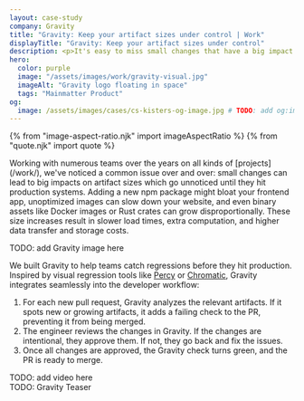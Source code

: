 ```yaml
---
layout: case-study
company: Gravity
title: "Gravity: Keep your artifact sizes under control | Work"
displayTitle: "Gravity: Keep your artifact sizes under control"
description: <p>It's easy to miss small changes that have a big impact on a project's artifact sizes.</p><p>Added npm packages end up exploding bundle sizes, oversized and uncompressed images make it to websites, etc. We built Gravity to help teams catch such regressions early.</p>
hero:
  color: purple
  image: "/assets/images/work/gravity-visual.jpg"
  imageAlt: "Gravity logo floating in space"
  tags: "Mainmatter Product"
og:
  image: /assets/images/cases/cs-kisters-og-image.jpg # TODO: add og:image
---
```


{% from "image-aspect-ratio.njk" import imageAspectRatio %} {% from "quote.njk" import quote %}

<div class="case-study__section">
  <div class="case-study__text">
    <p>Working with numerous teams over the years on all kinds of [projects](/work/), we've noticed a common issue over and over: small changes can lead to big impacts on artifact sizes which go unnoticed until they hit production systems. Adding a new npm package might bloat your frontend app, unoptimized images can slow down your website, and even binary assets like Docker images or Rust crates can grow disproportionally. These size increases result in slower load times, extra computation, and higher data transfer and storage costs.</p>
  </div>
</div>

<div class="case-study__section">
  <div class="case-study__text">
    TODO: add Gravity image here
  </div>
</div>

<div class="case-study__section">
  <div class="case-study__text">
    <p>We built Gravity to help teams catch regressions before they hit production. Inspired by visual regression tools like <a href="http://percy.io">Percy</a> or <a href="http://chromatic.com">Chromatic</a>, Gravity integrates seamlessly into the developer workflow:</p>
    <ol class="text-with-list__list text-with-list__list--ordered">
    <li>For each new pull request, Gravity analyzes the relevant artifacts. If it spots new or growing artifacts, it adds a failing check to the PR, preventing it from being merged.</li>
    <li>The engineer reviews the changes in Gravity. If the changes are intentional, they approve them. If not, they go back and fix the issues.</li>
    <li>Once all changes are approved, the Gravity check turns green, and the PR is ready to merge.</li>
  </div>
</div>

<div class="case-study__section">
  <div class="case-study__text">
    TODO: add video here
  </div>
</div>

<div class="case-study__section">
  <div class="case-study__text">
    TODO: Gravity Teaser
  </div>
</div>
